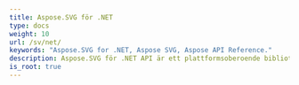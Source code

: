 ```yaml
---
title: Aspose.SVG för .NET
type: docs
weight: 10
url: /sv/net/
keywords: "Aspose.SVG for .NET, Aspose SVG, Aspose API Reference."
description: Aspose.SVG för .NET API är ett plattformsoberoende bibliotek som tillhandahåller ett brett utbud av funktioner för bearbetning och rendering av SVG-dokument.
is_root: true
---
```

